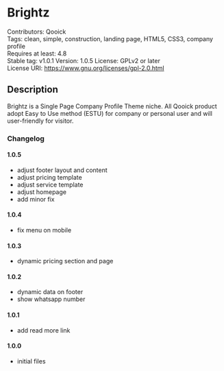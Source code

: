 # Brightz
Contributors: Qooick  
Tags: clean, simple, construction, landing page, HTML5, CSS3, company profile  
Requires at least: 4.8  
Stable tag: v1.0.1
Version: 1.0.5
License: GPLv2 or later  
License URI: https://www.gnu.org/licenses/gpl-2.0.html  

## Description
Brightz is a Single Page Company Profile Theme niche. All Qooick product adopt Easy to Use method (ESTU) for company or personal user and will user-friendly for visitor.

### Changelog

#### 1.0.5
* adjust footer layout and content
* adjust pricing template
* adjust service template
* adjust homepage
* add minor fix

#### 1.0.4
* fix menu on mobile

#### 1.0.3
* dynamic pricing section and page

#### 1.0.2
* dynamic data on footer
* show whatsapp number

#### 1.0.1
* add read more link

#### 1.0.0
* initial files
